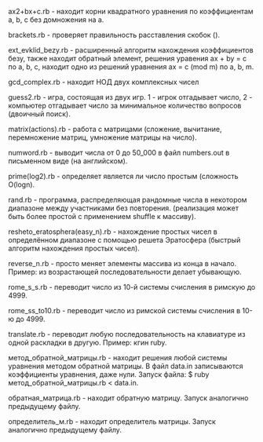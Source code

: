 ax2+bx+c.rb - находит корни квадратного уравнения по коэффициентам a, b, c без домножения на а.

brackets.rb - проверяет правильность расставления скобок ().

ext_evklid_bezy.rb - расширенный алгоритм нахождения коэффициентов безу, также находит обратный элемент, решения уравения ax + by = c по a, b, c, находит одно из решений уравнения ax = c (mod m) по a, b, m.

gcd_complex.rb - находит НОД двух комплексных чисел

guess2.rb - игра, состоящая из двух игр. 1 - игрок отгадывает число, 2 - компьютер отгадывает число за минимальное количество вопросов (двоичный поиск).

matrix(actions).rb - работа с матрицами (сложение, вычитание, перемножение матриц, умножение матрицы на число).

numword.rb - выводит числа от 0 до 50_000 в файл numbers.out в письменном виде (на английском).

prime(log2).rb - определяет является ли число простым (сложность O(logn).

rand.rb - программа, распределяющая рандомные числа в некотором диапазоне между участниками без повторения. (реализация может быть более простой с применением shuffle к массиву).

resheto_eratosphera(easy_n).rb - нахождение простых чисел в определённом диапазоне с помощью решета Эратосфера (быстрый алгоритм нахождения простых чисел).

reverse_n.rb - просто меняет элементы массива из конца в начало. Пример: из возрастающей последовательности делает убывающую.

rome_s_s.rb - переводит число из 10-й системы счисления в римскую до 4999.

rome_ss_to10.rb - переводит число из римской системы счисления в 10-ю до 4999.

translate.rb - переводит любую последовательность на клавиатуре из одной раскладки в другую. Пример: кгин ruby.

метод_обратной_матрицы.rb - находит решения любой системы уравнения методом обратной матрицы. В файл data.in записываются коэффициенты уравнения, даже нули. Запуск файла: $ ruby метод_обратной_матрицы.rb < data.in.

обратная_матрица.rb - находит обратную матрицу. Запуск аналогично предыдущему файлу.

определитель_м.rb - находит определитель матрицы. Запуск аналогично предыдущему файлу.
